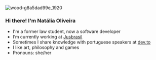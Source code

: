 ![wood-g8a5dad99e_1920](https://user-images.githubusercontent.com/24434214/168197792-d9ffbbe3-b3e6-471f-a1f2-659bdfe62e8e.jpg)
### Hi there! I'm Natália Oliveira

- I'm a former law student, now a software developer
- I’m currently working at [Jusbrasil](https://www.linkedin.com/company/jusbrasil/)
- Sometimes I share knowledge with portuguese speakers at [dev.to](https://dev.to/nfo94)
- I like art, philosophy and games
- Pronouns: she/her

